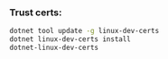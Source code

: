 ### Trust certs:

```bash
dotnet tool update -g linux-dev-certs
dotnet linux-dev-certs install
dotnet-linux-dev-certs
```